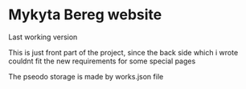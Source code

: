 # Mykyta Bereg website
Last working version 

This is just front part of the project, since the back side which i wrote couldnt fit the new requirements for some special pages

The pseodo storage is made by works.json file


